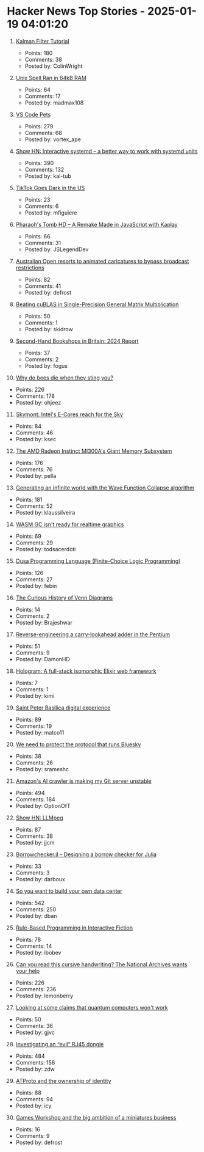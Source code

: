 # Hacker News Top Stories - 2025-01-19 04:01:20

1. [Kalman Filter Tutorial](https://www.kalmanfilter.net/default.aspx)
   - Points: 180
   - Comments: 38
   - Posted by: ColinWright

2. [Unix Spell Ran in 64kB RAM](https://blog.codingconfessions.com/p/how-unix-spell-ran-in-64kb-ram)
   - Points: 64
   - Comments: 17
   - Posted by: madmax108

3. [VS Code Pets](https://github.com/tonybaloney/vscode-pets)
   - Points: 279
   - Comments: 68
   - Posted by: vortex_ape

4. [Show HN: Interactive systemd – a better way to work with systemd units](https://isd-project.github.io/isd/)
   - Points: 390
   - Comments: 132
   - Posted by: kai-tub

5. [TikTok Goes Dark in the US](https://techcrunch.com/2025/01/18/tiktok-goes-dark-in-the-u-s/)
   - Points: 23
   - Comments: 6
   - Posted by: mfiguiere

6. [Pharaoh's Tomb HD – A Remake Made in JavaScript with Kaplay](https://pt-hd.iocaihost.me/)
   - Points: 66
   - Comments: 31
   - Posted by: JSLegendDev

7. [Australian Open resorts to animated caricatures to bypass broadcast restrictions](https://www.crikey.com.au/2025/01/16/australian-open-animated-cartoon-caricatures-broadcast-restrictions/)
   - Points: 82
   - Comments: 41
   - Posted by: defrost

8. [Beating cuBLAS in Single-Precision General Matrix Multiplication](https://salykova.github.io/sgemm-gpu)
   - Points: 50
   - Comments: 1
   - Posted by: skidrow

9. [Second-Hand Bookshops in Britain: 2024 Report](http://wormwoodiana.blogspot.com/2024/12/second-hand-bookshops-in-britain-2024.html)
   - Points: 37
   - Comments: 2
   - Posted by: fogus

10. [Why do bees die when they sting you?](https://www.subanima.org/bees/)
   - Points: 226
   - Comments: 178
   - Posted by: ohjeez

11. [Skymont: Intel's E-Cores reach for the Sky](https://chipsandcheese.com/p/skymont-intels-e-cores-reach-for-the-sky)
   - Points: 84
   - Comments: 46
   - Posted by: ksec

12. [The AMD Radeon Instinct MI300A's Giant Memory Subsystem](https://chipsandcheese.com/p/inside-the-amd-radeon-instinct-mi300as)
   - Points: 176
   - Comments: 76
   - Posted by: pella

13. [Generating an infinite world with the Wave Function Collapse algorithm](https://marian42.de/article/infinite-wfc/)
   - Points: 181
   - Comments: 52
   - Posted by: klaussilveira

14. [WASM GC isn't ready for realtime graphics](https://dthompson.us/posts/wasm-gc-isnt-ready-for-realtime-graphics.html)
   - Points: 69
   - Comments: 29
   - Posted by: todsacerdoti

15. [Dusa Programming Language (Finite-Choice Logic Programming)](https://dusa.rocks/docs/)
   - Points: 126
   - Comments: 27
   - Posted by: febin

16. [The Curious History of Venn Diagrams](https://www.scientificamerican.com/article/venn-diagrams-history-and-popularity-outside-of-math-explained/)
   - Points: 14
   - Comments: 2
   - Posted by: Brajeshwar

17. [Reverse-engineering a carry-lookahead adder in the Pentium](https://www.righto.com/2025/01/pentium-carry-lookahead-reverse-engineered.html)
   - Points: 51
   - Comments: 9
   - Posted by: DamonHD

18. [Hologram: A full-stack isomorphic Elixir web framework](https://hologram.page/)
   - Points: 7
   - Comments: 1
   - Posted by: kimi

19. [Saint Peter Basilica digital experience](https://virtual.basilicasanpietro.va/en)
   - Points: 89
   - Comments: 19
   - Posted by: matco11

20. [We need to protect the protocol that runs Bluesky](https://www.technologyreview.com/2025/01/17/1110063/we-need-to-protect-the-protocol-that-runs-bluesky/)
   - Points: 38
   - Comments: 26
   - Posted by: srameshc

21. [Amazon's AI crawler is making my Git server unstable](https://xeiaso.net/notes/2025/amazon-crawler/)
   - Points: 494
   - Comments: 184
   - Posted by: OptionOfT

22. [Show HN: LLMpeg](https://github.com/jjcm/llmpeg)
   - Points: 87
   - Comments: 38
   - Posted by: jjcm

23. [Borrowchecker.jl – Designing a borrow checker for Julia](https://github.com/MilesCranmer/BorrowChecker.jl)
   - Points: 33
   - Comments: 3
   - Posted by: darboux

24. [So you want to build your own data center](https://blog.railway.com/p/data-center-build-part-one)
   - Points: 542
   - Comments: 250
   - Posted by: dban

25. [Rule-Based Programming in Interactive Fiction](https://eblong.com/zarf/essays/rule-based-if/index.html)
   - Points: 78
   - Comments: 14
   - Posted by: ibobev

26. [Can you read this cursive handwriting? The National Archives wants your help](https://www.smithsonianmag.com/smart-news/can-you-read-this-cursive-handwriting-the-national-archives-wants-your-help-180985833/)
   - Points: 226
   - Comments: 236
   - Posted by: lemonberry

27. [Looking at some claims that quantum computers won't work](https://blog.cr.yp.to/20250118-flight.html)
   - Points: 50
   - Comments: 36
   - Posted by: gjvc

28. [Investigating an “evil” RJ45 dongle](https://lcamtuf.substack.com/p/investigating-an-evil-rj45-dongle)
   - Points: 484
   - Comments: 156
   - Posted by: zdw

29. [ATProto and the ownership of identity](https://anirudh.fi/blog/identity/)
   - Points: 88
   - Comments: 94
   - Posted by: icy

30. [Games Workshop and the big ambition of a miniatures business](https://www.bbc.com/news/articles/cr5369029dzo)
   - Points: 16
   - Comments: 9
   - Posted by: defrost

